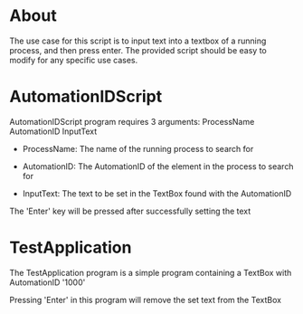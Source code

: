 # About

The use case for this script is to input text into a textbox of a running process, and then press enter.
The provided script should be easy to modify for any specific use cases.

# AutomationIDScript

AutomationIDScript program requires 3 arguments: ProcessName AutomationID InputText

* ProcessName: The name of the running process to search for

* AutomationID: The AutomationID of the element in the process to search for

* InputText: The text to be set in the TextBox found with the AutomationID


The 'Enter' key will be pressed after successfully setting the text

# TestApplication 

The TestApplication program is a simple program containing a TextBox with AutomationID '1000'

Pressing 'Enter' in this program will remove the set text from the TextBox
